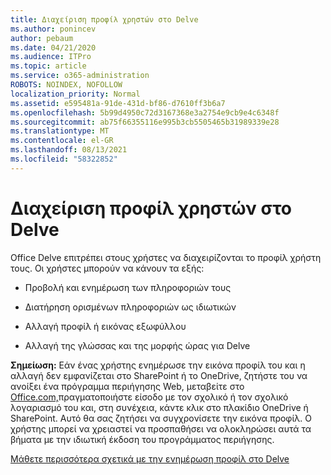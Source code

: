 ```yaml
---
title: Διαχείριση προφίλ χρηστών στο Delve
ms.author: ponincev
author: pebaum
ms.date: 04/21/2020
ms.audience: ITPro
ms.topic: article
ms.service: o365-administration
ROBOTS: NOINDEX, NOFOLLOW
localization_priority: Normal
ms.assetid: e595481a-91de-431d-bf86-d7610ff3b6a7
ms.openlocfilehash: 5b99d4950c72d3167368e3a2754e9cb9e4c6348f
ms.sourcegitcommit: ab75f66355116e995b3cb5505465b31989339e28
ms.translationtype: MT
ms.contentlocale: el-GR
ms.lasthandoff: 08/13/2021
ms.locfileid: "58322852"
---
```

# <a name="manage-user-profiles-in-delve"></a>Διαχείριση προφίλ χρηστών στο Delve

Office Delve επιτρέπει στους χρήστες να διαχειρίζονται το προφίλ χρήστη τους. Οι χρήστες μπορούν να κάνουν τα εξής:
  
- Προβολή και ενημέρωση των πληροφοριών τους
    
- Διατήρηση ορισμένων πληροφοριών ως ιδιωτικών
    
- Αλλαγή προφίλ ή εικόνας εξωφύλλου
    
- Αλλαγή της γλώσσας και της μορφής ώρας για Delve
    
**Σημείωση:** Εάν ένας χρήστης ενημέρωσε την εικόνα προφίλ του και η αλλαγή δεν εμφανίζεται στο SharePoint ή το OneDrive, ζητήστε του να ανοίξει ένα πρόγραμμα περιήγησης Web, μεταβείτε στο [Office.com,](https://www.office.com)πραγματοποιήστε είσοδο με τον σχολικό ή τον σχολικό λογαριασμό του και, στη συνέχεια, κάντε κλικ στο πλακίδιο OneDrive ή SharePoint. Αυτό θα σας ζητήσει να συγχρονίσετε την εικόνα προφίλ. Ο χρήστης μπορεί να χρειαστεί να προσπαθήσει να ολοκληρώσει αυτά τα βήματα με την ιδιωτική έκδοση του προγράμματος περιήγησης. 
  
[Μάθετε περισσότερα σχετικά με την ενημέρωση προφίλ στο Delve](https://go.microsoft.com/fwlink/?linkid=735070)
  

